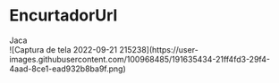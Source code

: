 # EncurtadorUrl

<div> 
  <Text> Jaca</Text>
<div>
![Captura de tela 2022-09-21 215238](https://user-images.githubusercontent.com/100968485/191635434-21ff4fd3-29f4-4aad-8ce1-ead932b8ba9f.png)
